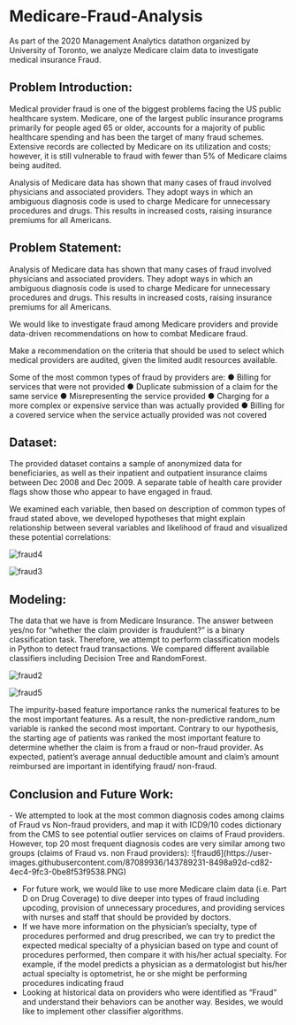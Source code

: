 # Medicare-Fraud-Analysis

As part of the 2020 Management Analytics datathon organized by University of Toronto, we analyze Medicare claim data to investigate medical insurance Fraud.

<h2> Problem Introduction: </h2>
Medical provider fraud is one of the biggest problems facing the US public healthcare system.
Medicare, one of the largest public insurance programs primarily for people aged 65 or older, accounts for a majority of public healthcare spending and has been the target of many fraud schemes. Extensive records are collected by Medicare on its utilization and costs; however, it is still vulnerable to fraud with fewer than 5% of Medicare claims being audited.<br />

Analysis of Medicare data has shown that many cases of fraud involved physicians and associated providers. They adopt ways in which an ambiguous diagnosis code is used to charge Medicare for unnecessary procedures and drugs. This results in increased costs, raising insurance premiums for all Americans.<br />

<h2> Problem Statement: </h2>
Analysis of Medicare data has shown that many cases of fraud involved physicians and associated providers. They adopt ways in which an ambiguous diagnosis code is used to charge Medicare for unnecessary procedures and drugs. This results in increased costs, raising insurance premiums for all Americans.

We would like to investigate fraud among Medicare providers and provide data-driven recommendations on how to combat Medicare fraud.

Make a recommendation on the criteria that should be used to select which medical providers are audited, given the limited audit resources available.

Some of the most common types of fraud by providers are:
● Billing for services that were not provided
● Duplicate submission of a claim for the same service
● Misrepresenting the service provided
● Charging for a more complex or expensive service than was actually provided
● Billing for a covered service when the service actually provided was not covered

<h2> Dataset: </h2>
The provided dataset contains a sample of anonymized data for beneficiaries, as well as their inpatient and outpatient insurance claims between Dec 2008 and Dec 2009. A separate table of health care provider flags show those who appear to have engaged in fraud.

We examined each variable, then based on description of common types of fraud stated above, we developed hypotheses that might explain relationship between several variables and likelihood of fraud and visualized these potential correlations:

![fraud4](https://user-images.githubusercontent.com/87089936/143789164-ce5044c0-d6a6-4516-97f6-c51ed3ac0062.png)

![fraud3](https://user-images.githubusercontent.com/87089936/143789163-72803a4d-ae72-4f25-8a31-ff76711b4f1f.png)
<h2>Modeling:</h2>

The data that we have is from Medicare Insurance. The answer between yes/no for “whether the claim provider is fraudulent?” is a binary classification task. Therefore, we attempt to perform classification models in Python to detect fraud transactions. We compared different available classifiers including Decision Tree and RandomForest.
<PIC OF MODEL RESULTS>

![fraud2](https://user-images.githubusercontent.com/87089936/143789230-6842c75e-3496-4812-8729-a0b9efc3f7ec.png)

![fraud5](https://user-images.githubusercontent.com/87089936/143789165-51243e50-0cd3-429a-908f-1f9dc3773d8b.png)

The impurity-based feature importance ranks the numerical features to be the most important features. As a result, the non-predictive random_num variable is ranked the second most important. Contrary to our hypothesis, the starting age of patients was ranked the most important feature to determine whether the claim is from a fraud or non-fraud provider. As expected, patient’s average annual deductible amount and claim’s amount reimbursed are important in identifying fraud/ non-fraud.

 <h2>Conclusion and Future Work:</h2>
- We attempted to look at the most common diagnosis codes among claims of Fraud vs Non-fraud providers, and map it with ICD9/10 codes dictionary from the CMS to see potential outlier services on claims of Fraud providers. However, top 20 most frequent diagnosis codes are very similar among two groups (claims of Fraud vs. non Fraud providers):
![fraud6](https://user-images.githubusercontent.com/87089936/143789231-8498a92d-cd82-4ec4-9fc3-0be8f53f9538.PNG)

- For future work, we would like to use more Medicare claim data (i.e. Part D on Drug Coverage) to dive deeper into types of fraud including upcoding, provision of unnecessary procedures, and providing services with nurses and staff that should be provided by doctors. 
- If we have more information on the physician’s specialty, type of procedures performed and drug prescribed, we can try to predict the expected medical specialty of a physician based on type and count of procedures performed, then compare it with his/her actual specialty. For example, if the model predicts a physician as a dermatologist but his/her actual specialty is optometrist, he or she might be performing procedures indicating fraud
- Looking at historical data on providers who were identified as “Fraud” and understand their behaviors can be another way. Besides, we would like to implement other classifier algorithms.
